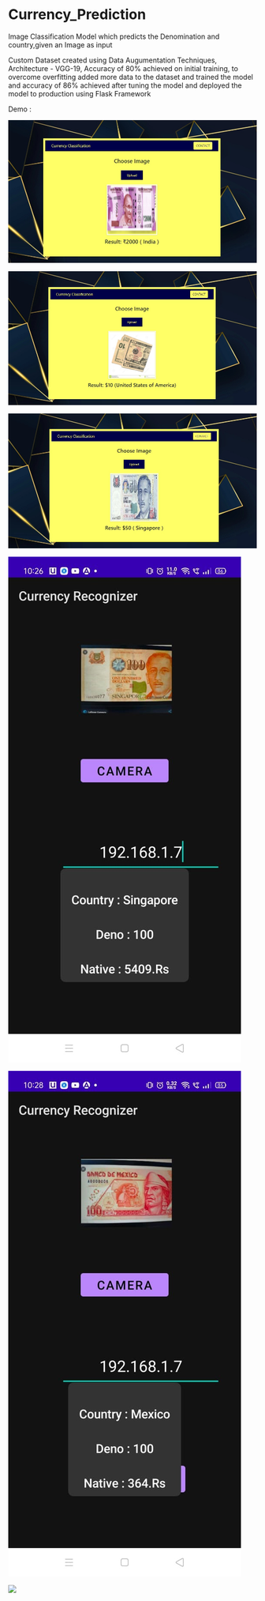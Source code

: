 # Currency_Prediction
 
Image Classification Model which predicts the Denomination and country,given an Image as input



Custom Dataset created using Data Augumentation Techniques,
Architecture - VGG-19,
Accuracy of 80% achieved on initial training, to overcome  overfitting added more data to the dataset and trained the model and accuracy of 86% achieved after tuning the model and deployed the model to production using Flask Framework

Demo :

![](i1.jpeg)

![](i2.jpeg)

![](i3.jpeg)

![](i4.jpg)

![](i5.jpg)

![](i6.jpg)


